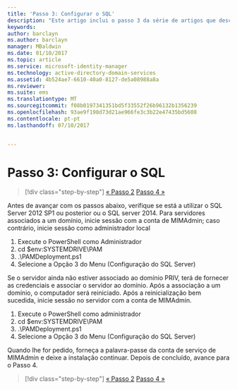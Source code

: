 ```yaml
---
title: 'Passo 3: Configurar o SQL'
description: "Este artigo inclui o passo 3 da série de artigos que descreve como configurar o Privileged Identity Manager através de scripts e os passos de configuração do SQL Server."
keywords: 
author: barclayn
ms.author: barclayn
manager: MBaldwin
ms.date: 01/10/2017
ms.topic: article
ms.service: microsoft-identity-manager
ms.technology: active-directory-domain-services
ms.assetid: 4b524ae7-6610-40a0-8127-de5a08988a8a
ms.reviewer: 
ms.suite: ems
ms.translationtype: MT
ms.sourcegitcommit: f08b0197341351bd5f33552f26b96132b1356239
ms.openlocfilehash: 93ae9f198d73d21ae966fe3c3b22e47435bd5608
ms.contentlocale: pt-pt
ms.lasthandoff: 07/10/2017


---
```

# Passo 3: Configurar o SQL
<a id="step-3-configuring-sql" class="xliff"></a>

>[!div class="step-by-step"]
[« Passo 2](sp1-step2-configuring-corp-domain.md)
[Passo 4 »](sp1-step4-configuring-sharepoint.md)

Antes de avançar com os passos abaixo, verifique se está a utilizar o SQL Server 2012 SP1 ou posterior ou o SQL server 2014. Para servidores associados a um domínio, inicie sessão com a conta de MIMAdmin; caso contrário, inicie sessão como administrador local
1. Execute o PowerShell como Administrador
2. cd $env:SYSTEMDRIVE\PAM
3. .\PAMDeployment.ps1
4. Selecione a Opção 3 do Menu (Configuração do SQL Server)

  Se o servidor ainda não estiver associado ao domínio PRIV, terá de fornecer as credenciais e associar o servidor ao domínio.
  Após a associação a um domínio, o computador será reiniciado. Após a reinicialização bem sucedida, inicie sessão no servidor com a conta de MIMAdmin.

1. Execute o PowerShell como administrador
2. cd $env:SYSTEMDRIVE\PAM
3. .\PAMDeployment.ps1
4. Selecione a Opção 3 do Menu (Configuração do SQL Server)

Quando lhe for pedido, forneça a palavra-passe da conta de serviço de MIMAdmin e deixe a instalação continuar. Depois de concluído, avance para o Passo 4.

>[!div class="step-by-step"]
[« Passo 2](sp1-step2-configuring-corp-domain.md)
[Passo 4 »](sp1-step4-configuring-sharepoint.md)

